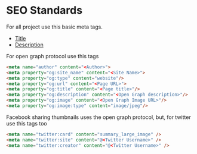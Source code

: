 # SEO Standards

For all project use this basic meta tags.

 * [Title](https://moz.com/learn/seo/title-tag)
 * [Description](https://moz.com/learn/seo/meta-description)

For open graph protocol use this tags

```html
<meta name="author" content="<Author>">
<meta property="og:site_name" content="<Site Name>">
<meta property="og:type" content="website"/>
<meta property="og:url" content="<Page URL>">
<meta property="og:title" content="<Page title>"/>
<meta property="og:description" content="<Open Graph description>"/>
<meta property="og:image" content="<Open Graph Image URL>"/>
<meta property="og:image:type" content="image/jpeg"/>
```
Facebook sharing thumbnails uses the open graph protocol, but, for twitter use this tags too

```html
<meta name="twitter:card" content="summary_large_image" />
<meta name="twitter:site" content="@<Twitter Username>" />
<meta name="twitter:creator" content="@<Twitter Username>" />
```
